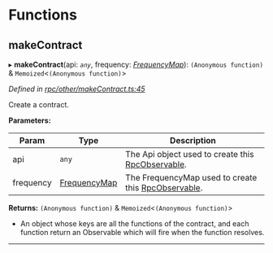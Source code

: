 

# Functions

<a id="makecontract"></a>

##  makeContract

▸ **makeContract**(api: *`any`*, frequency: *[FrequencyMap](_types_.md#frequencymap)*):  `(Anonymous function)` & `Memoized`<`(Anonymous function)`>

*Defined in [rpc/other/makeContract.ts:45](https://github.com/paritytech/js-libs/blob/7df4531/packages/light.js/src/rpc/other/makeContract.ts#L45)*

Create a contract.

**Parameters:**

| Param | Type | Description |
| ------ | ------ | ------ |
| api | `any` |  The Api object used to create this [RpcObservable](../interfaces/_types_.rpcobservable.md). |
| frequency | [FrequencyMap](_types_.md#frequencymap) |  The FrequencyMap used to create this [RpcObservable](../interfaces/_types_.rpcobservable.md). |

**Returns:**  `(Anonymous function)` & `Memoized`<`(Anonymous function)`>

- An object whose keys are all the functions of the
contract, and each function return an Observable which will fire when the
function resolves.

___

